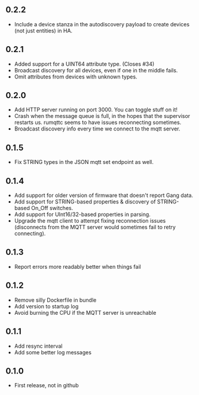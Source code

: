 ## 0.2.2
 - Include a device stanza in the autodiscovery payload to create devices (not just entities) in HA.

## 0.2.1
 - Added support for a UINT64 attribute type. (Closes #34)
 - Broadcast discovery for all devices, even if one in the middle fails.
 - Omit attributes from devices with unknown types.

## 0.2.0
 - Add HTTP server running on port 3000. You can toggle stuff on it!
 - Crash when the message queue is full, in the hopes that the supervisor restarts us. rumqttc seems to have issues reconnecting sometimes.
 - Broadcast discovery info every time we connect to the mqtt server.

## 0.1.5
 - Fix STRING types in the JSON mqtt set endpoint as well.

## 0.1.4
 - Add support for older version of firmware that doesn't report Gang data.
 - Add support for STRING-based properties & discovery of STRING-based On_Off switches.
 - Add support for UInt16/32-based properties in parsing.
 - Upgrade the mqtt client to attempt fixing reconnection issues (disconnects from the MQTT server would sometimes fail to retry connecting).

## 0.1.3
 - Report errors more readably better when things fail

## 0.1.2
 - Remove silly Dockerfile in bundle
 - Add version to startup log
 - Avoid burning the CPU if the MQTT server is unreachable

## 0.1.1
 - Add resync interval
 - Add some better log messages

## 0.1.0
 - First release, not in github
